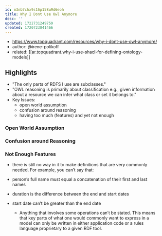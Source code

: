 ```yaml
---
id: n3nb7chx9s16p158u9d6eoh
title: Why I Dont Use Owl Anymore
desc: ''
updated: 1722731249759
created: 1720723041466
---
```


- https://www.topquadrant.com/resources/why-i-dont-use-owl-anymore/
- author: @irene-polikoff
- related: [[ar.topquadrant.why-i-use-shacl-for-defining-ontology-models]]

## Highlights

- "The only parts of RDFS I use are subclasses."
- "OWL reasoning is primarily about classification e.g., given information about a resource we can infer what class or set it belongs to."
- Key Issues:
  - open world assumption
  - confusion around reasoning
  - having too much (features) and yet not enough

### Open World Assumption


### Confusion around Reasoning


### Not Enough Features

- there is still no way in it to make definitions that are very commonly needed. For example, you can’t say that:

* person’s full name must equal a concatenation of their first and last names
* duration is the difference between the end and start dates
* start date can’t be greater than the end date

  - Anything that involves some operations can’t be stated. This means that key parts of what one would commonly want to express in a model can only be written in either application code or a rules language proprietary to a given RDF tool.
